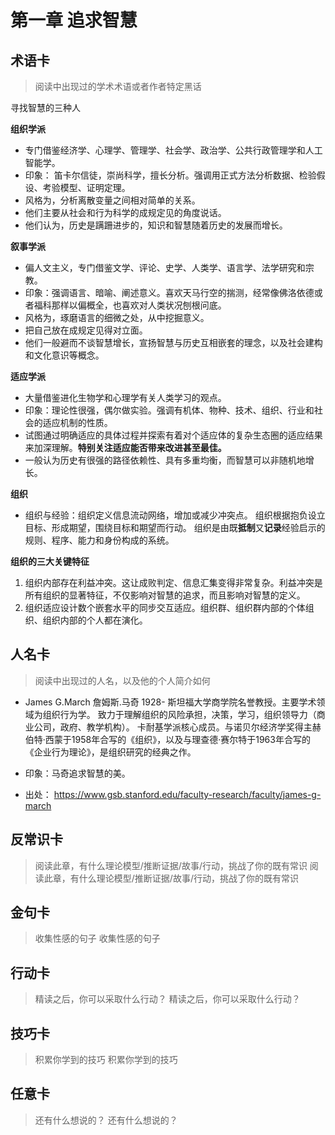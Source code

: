 # 第一章 追求智慧

## 术语卡
> 阅读中出现过的学术术语或者作者特定黑话

寻找智慧的三种人

**组织学派**
- 专门借鉴经济学、心理学、管理学、社会学、政治学、公共行政管理学和人工智能学。
- 印象： 笛卡尔信徒，崇尚科学，擅长分析。强调用正式方法分析数据、检验假设、考验模型、证明定理。
- 风格为，分析离散变量之间相对简单的关系。
- 他们主要从社会和行为科学的成规定见的角度说话。
- 他们认为，历史是蹒跚进步的，知识和智慧随着历史的发展而增长。

**叙事学派**
- 偏人文主义，专门借鉴文学、评论、史学、人类学、语言学、法学研究和宗教。
- 印象：强调语言、暗喻、阐述意义。喜欢天马行空的揣测，经常像佛洛依德或者福科那样以偏概全，也喜欢对人类状况刨根问底。
- 风格为，琢磨语言的细微之处，从中挖掘意义。
- 把自己放在成规定见得对立面。
- 他们一般避而不谈智慧增长，宣扬智慧与历史互相嵌套的理念，以及社会建构和文化意识等概念。

**适应学派**
- 大量借鉴进化生物学和心理学有关人类学习的观点。
- 印象：理论性很强，偶尔做实验。强调有机体、物种、技术、组织、行业和社会的适应机制的性质。
- 试图通过明确适应的具体过程并探索有着对个适应体的复杂生态圈的适应结果来加深理解。**特别关注适应能否带来改进甚至最佳。**
- 一般认为历史有很强的路径依赖性、具有多重均衡，而智慧可以非随机地增长。

**组织**
- 组织与经验：组织定义信息流动网络，增加或减少冲突点。
组织根据抱负设立目标、形成期望，围绕目标和期望而行动。
组织是由既**抵制**又**记录**经验启示的规则、程序、能力和身份构成的系统。
               
**组织的三大关键特征**
1. 组织内部存在利益冲突。这让成败判定、信息汇集变得非常复杂。利益冲突是所有组织的显著特征，不仅影响对智慧的追求，而且影响对智慧的定义。
2. 组织适应设计数个嵌套水平的同步交互适应。组织群、组织群内部的个体组织、组织内部的个人都在演化。


## 人名卡
> 阅读中出现过的人名，以及他的个人简介如何

- James G.March  詹姆斯.马奇  1928-
斯坦福大学商学院名誉教授。主要学术领域为组织行为学。
致力于理解组织的风险承担，决策，学习，组织领导力（商业公司，政府、教学机构）。
卡耐基学派核心成员。与诺贝尔经济学奖得主赫伯特·西蒙于1958年合写的《组织》，以及与理查德·赛尔特于1963年合写的《企业行为理论》，是组织研究的经典之作。

- 印象：马奇追求智慧的美。

- 出处： https://www.gsb.stanford.edu/faculty-research/faculty/james-g-march

## 反常识卡 
>阅读此章，有什么理论模型/推断证据/故事/行动，挑战了你的既有常识
>阅读此章，有什么理论模型/推断证据/故事/行动，挑战了你的既有常识
## 金句卡
>收集性感的句子
>收集性感的句子
## 行动卡
>精读之后，你可以采取什么行动？
>精读之后，你可以采取什么行动？
## 技巧卡
>积累你学到的技巧
>积累你学到的技巧
## 任意卡
>还有什么想说的？
>还有什么想说的？
